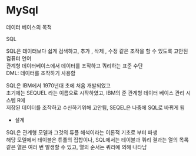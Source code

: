 # MySql

데이터 베이스의 목적<br>

SQL <br>

SQL은 데이터보다 쉽게 검색하고, 추가 , 삭제 , 수정 같은 조작을 할 수 있도록 고안된 컴퓨터 언어<br>
관계형 데이터베이스에서 데이터를 조작하고 쿼리하는 표준 수단<br>
DML: 데이터를 조작하기 사용함 <br>

SQL은 IBM에서 1970년대 초에 처음 개발되었고<br>
초기에는 SEQUEL 라는 이름으로 시작하였고, IBM의 준 관계형 데이터 베이스 관리 시스템 R에<br>
저장된 데이터를 조작하고 수신하기위해 고안됨, SEQEL은 나중에 SQL로 바뀌게 됨

+ 설계

SQL은 관계형 모델과 그것의 튜플 해석이라는 이론적 기초로 부터 파생<br>
해당 모델에서 테이블은 튜플의 집합이나, SQL에서는 테이블과 쿼리 결과는 열의 목록
같은 열은 여러 번 발생할 수 있고, 열의 순서는 쿼리에 의해 나타남


